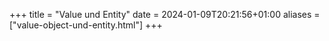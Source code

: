 +++
title = "Value und Entity"
date = 2024-01-09T20:21:56+01:00
aliases = ["value-object-und-entity.html"]
+++
